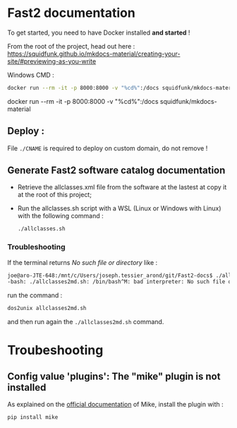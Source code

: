# Fast2 documentation

To get started, you need to have Docker installed **and started** !

From the root of the project, head out here : https://squidfunk.github.io/mkdocs-material/creating-your-site/#previewing-as-you-write

Windows CMD :

```sh
docker run --rm -it -p 8000:8000 -v "%cd%":/docs squidfunk/mkdocs-material
```

docker run --rm -it -p 8000:8000 -v "%cd%":/docs squidfunk/mkdocs-material

## Deploy :

File `./CNAME` is required to deploy on custom domain, do not remove !

## Generate Fast2 software catalog documentation

- Retrieve the allclasses.xml file from the software at the lastest at copy it at the root of this project;
- Run the allclasses.sh script with a WSL (Linux or Windows with Linux) with the following command :

  ```sh
  ./allclasses.sh
  ```

### Troubleshooting

If the terminal returns _No such file or directory_ like :

```sh
joe@aro-JTE-648:/mnt/c/Users/joseph.tessier_arond/git/Fast2-docs$ ./allclasses2md.sh
-bash: ./allclasses2md.sh: /bin/bash^M: bad interpreter: No such file or directory
```

run the command :

```sh
dos2unix allclasses2md.sh
```

and then run again the `./allclasses2md.sh` command.



# Troubeshooting

## Config value 'plugins': The "mike" plugin is not installed

As explained on the [official documentation](https://pypi.org/project/mike/) of Mike, install the plugin with : 
```sh
pip install mike
```
  